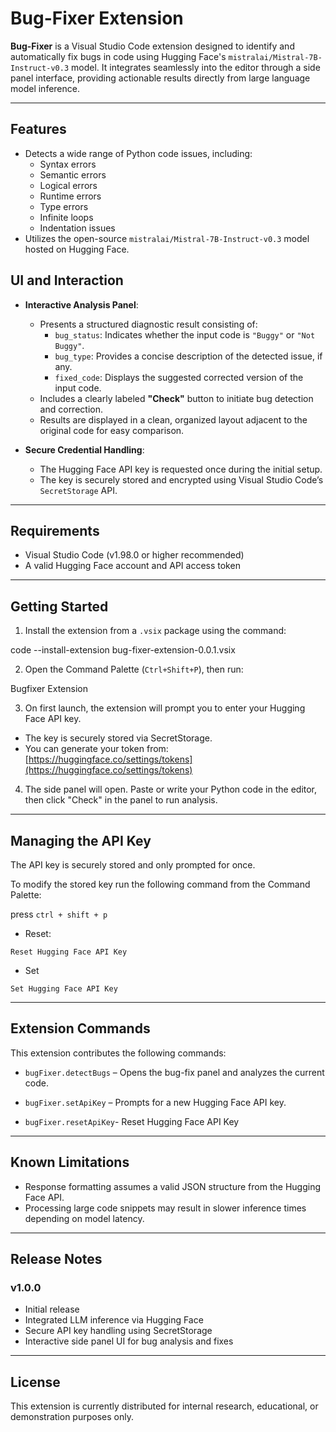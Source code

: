 # Bug-Fixer Extension

**Bug-Fixer** is a Visual Studio Code extension designed to identify and automatically fix bugs in code using Hugging Face's `mistralai/Mistral-7B-Instruct-v0.3` model. It integrates seamlessly into the editor through a side panel interface, providing actionable results directly from large language model inference.

---

## Features

- Detects a wide range of Python code issues, including:
  - Syntax errors  
  - Semantic errors  
  - Logical errors  
  - Runtime errors  
  - Type errors  
  - Infinite loops  
  - Indentation issues  
- Utilizes the open-source `mistralai/Mistral-7B-Instruct-v0.3` model hosted on Hugging Face.

## UI and Interaction

- **Interactive Analysis Panel**:
  - Presents a structured diagnostic result consisting of:
    - `bug_status`: Indicates whether the input code is `"Buggy"` or `"Not Buggy"`.
    - `bug_type`: Provides a concise description of the detected issue, if any.
    - `fixed_code`: Displays the suggested corrected version of the input code.
  - Includes a clearly labeled **"Check"** button to initiate bug detection and correction.
  - Results are displayed in a clean, organized layout adjacent to the original code for easy comparison.

- **Secure Credential Handling**:
  - The Hugging Face API key is requested once during the initial setup.
  - The key is securely stored and encrypted using Visual Studio Code’s `SecretStorage` API.


---

## Requirements

- Visual Studio Code (v1.98.0 or higher recommended)
- A valid Hugging Face account and API access token

---

## Getting Started

1. Install the extension from a `.vsix` package using the command:

code --install-extension bug-fixer-extension-0.0.1.vsix

2. Open the Command Palette (`Ctrl+Shift+P`), then run:

Bugfixer Extension


3. On first launch, the extension will prompt you to enter your Hugging Face API key.
- The key is securely stored via SecretStorage.
- You can generate your token from: [https://huggingface.co/settings/tokens](https://huggingface.co/settings/tokens)

4. The side panel will open. Paste or write your Python code in the editor, then click "Check" in the panel to run analysis.

---

## Managing the API Key

The API key is securely stored and only prompted for once.

To modify the stored key run the following command from the Command Palette: 
 
press `ctrl + shift + p`

 * Reset:
 
`Reset Hugging Face API Key`

* Set

`Set Hugging Face API Key`


---

## Extension Commands

This extension contributes the following commands:

- `bugFixer.detectBugs` – Opens the bug-fix panel and analyzes the current code.
- `bugFixer.setApiKey` – Prompts for a new Hugging Face API key.

- `bugFixer.resetApiKey`- Reset Hugging Face API Key
---

## Known Limitations

- Response formatting assumes a valid JSON structure from the Hugging Face API.
- Processing large code snippets may result in slower inference times depending on model latency.

---

## Release Notes

### v1.0.0

- Initial release
- Integrated LLM inference via Hugging Face
- Secure API key handling using SecretStorage
- Interactive side panel UI for bug analysis and fixes

---

## License

This extension is currently distributed for internal research, educational, or demonstration purposes only.

